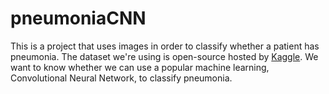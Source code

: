 # pneumoniaCNN
This is a project that uses images in order to classify whether a patient has pneumonia. The dataset we're using is open-source hosted by
<a href="https://www.kaggle.com/paultimothymooney/chest-xray-pneumonia">Kaggle</a>. We want to know whether we can use a popular machine
learning, Convolutional Neural Network, to classify pneumonia.
